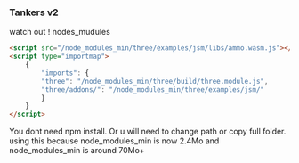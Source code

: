 ### Tankers v2

watch out ! nodes_mudules
```html
<script src="/node_modules_min/three/examples/jsm/libs/ammo.wasm.js"></script>
<script type="importmap">
	{
		"imports": {
		"three": "/node_modules_min/three/build/three.module.js",
		"three/addons/": "/node_modules_min/three/examples/jsm/"
		}
	}
</script>
```

You dont need npm install. Or u will need to change path or copy full folder.
using this because node_modules_min is now 2.4Mo and node_modules_min is around 70Mo+

